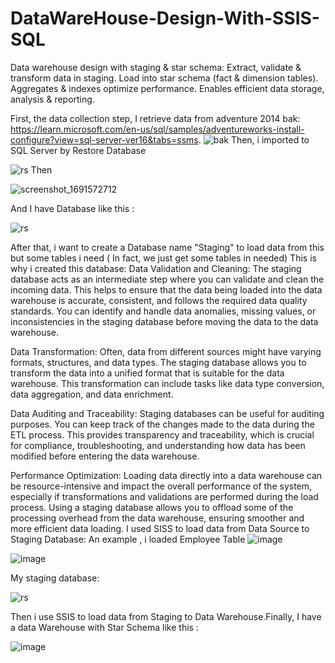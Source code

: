# DataWareHouse-Design-With-SSIS-SQL
Data warehouse design with staging &amp; star schema: Extract, validate &amp; transform data in staging. Load into star schema (fact &amp; dimension tables). Aggregates &amp; indexes optimize performance. Enables efficient data storage, analysis &amp; reporting.

First, the data collection step, I retrieve data from adventure 2014 bak: https://learn.microsoft.com/en-us/sql/samples/adventureworks-install-configure?view=sql-server-ver16&tabs=ssms.
![bak](https://github.com/QuyLe2000/DataWareHouse-Design/assets/90446677/e8f3d20f-0cc6-4458-b12b-c292b714e711)
Then, i imported to SQL Server by Restore Database

![rs](https://github.com/QuyLe2000/DataWareHouse-Design/assets/90446677/47502a0f-52d5-42cc-8770-03bf73c5443c)
Then

![screenshot_1691572712](https://github.com/QuyLe2000/DataWareHouse-Design/assets/90446677/cd8a113f-c28f-4c67-add6-6d6b874ef3d0)

And I have Database like this :

![rs](https://github.com/QuyLe2000/DataWareHouse-Design/assets/90446677/d694870c-660b-4ee4-bb75-06ce7d4da5bd)

After that, i want to create a Database name "Staging" to load data from this but some tables i need ( In fact, we just get some tables in needed)
This is why i created this database: 
Data Validation and Cleaning: The staging database acts as an intermediate step where you can validate and clean the incoming data. This helps to ensure that the data being loaded into the data warehouse is accurate, consistent, and follows the required data quality standards. You can identify and handle data anomalies, missing values, or inconsistencies in the staging database before moving the data to the data warehouse.

Data Transformation: Often, data from different sources might have varying formats, structures, and data types. The staging database allows you to transform the data into a unified format that is suitable for the data warehouse. This transformation can include tasks like data type conversion, data aggregation, and data enrichment.

Data Auditing and Traceability: Staging databases can be useful for auditing purposes. You can keep track of the changes made to the data during the ETL process. This provides transparency and traceability, which is crucial for compliance, troubleshooting, and understanding how data has been modified before entering the data warehouse.

Performance Optimization: Loading data directly into a data warehouse can be resource-intensive and impact the overall performance of the system, especially if transformations and validations are performed during the load process. Using a staging database allows you to offload some of the processing overhead from the data warehouse, ensuring smoother and more efficient data loading.
I used SISS to load data from Data Source to Staging Database:
An example , i loaded Employee Table 
![image](https://github.com/QuyLe2000/DataWareHouse-Design/assets/90446677/cef874d8-7620-4c88-8df2-ead61ec3d6b9)

![image](https://github.com/QuyLe2000/DataWareHouse-Design/assets/90446677/3d664458-4620-4e2a-b4ec-e1f3e526d56d)


My staging database:

![rs](https://github.com/QuyLe2000/DataWareHouse-Design/assets/90446677/c5cb557e-0726-4b54-9318-94687dbffe49)

Then i use SSIS to load data from Staging to Data Warehouse.Finally, I have a data Warehouse with Star Schema like this :

![image](https://github.com/QuyLe2000/DataWareHouse-Design/assets/90446677/5c6e5e84-0bf8-40d5-ab92-a64792e5fb3b)


